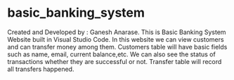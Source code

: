 # basic_banking_system
Created and Developed by : Ganesh Anarase. This is Basic Banking System Website built in Visual Studio Code. In this website we can view customers and can transfer money among them. Customers table will have basic fields such as name, email, current balance,etc. We can also see the status of transactions whether they are successful or not. Transfer table will record all transfers happened.
